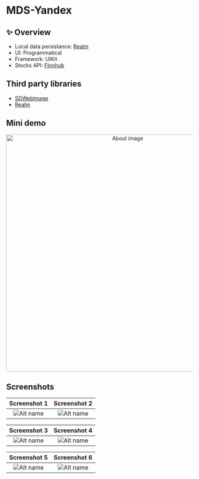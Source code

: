 # MDS-Yandex

## ✨ Overview

- Local data persistance: [Realm](https://realm.io/)
- UI: Programmatical
- Framework: UIKit
- Stocks API: [Finnhub](https://finnhub.io/)

## Third party libraries
- [SDWebImage](https://github.com/SDWebImage/SDWebImage)
- [Realm](https://realm.io/)

## Mini demo
<p align="center">
  <img alt="About image" title="Mockup" src="https://github.com/justadlet/MDS-Yandex/blob/main/demo.gif?raw=true" height="640"></img>
 
</p>


## Screenshots
Screenshot 1 |  Screenshot 2
:-------------------------:|:-------------------------:
![Alt name](https://github.com/justadlet/MDS-Yandex/blob/main/screen1.png?raw=true)  |  ![Alt name](https://github.com/justadlet/MDS-Yandex/blob/main/screen2.png?raw=true)

Screenshot 3 |  Screenshot 4
:-------------------------:|:-------------------------:
![Alt name](https://github.com/justadlet/MDS-Yandex/blob/main/screen3.png?raw=true)  |  ![Alt name](https://github.com/justadlet/MDS-Yandex/blob/main/screen4.png?raw=true)

Screenshot 5 |  Screenshot 6 
:-------------------------:|:-------------------------:
![Alt name](https://github.com/justadlet/MDS-Yandex/blob/main/screen5.png?raw=true)  |  ![Alt name](https://github.com/justadlet/MDS-Yandex/blob/main/screen6.png?raw=true)
